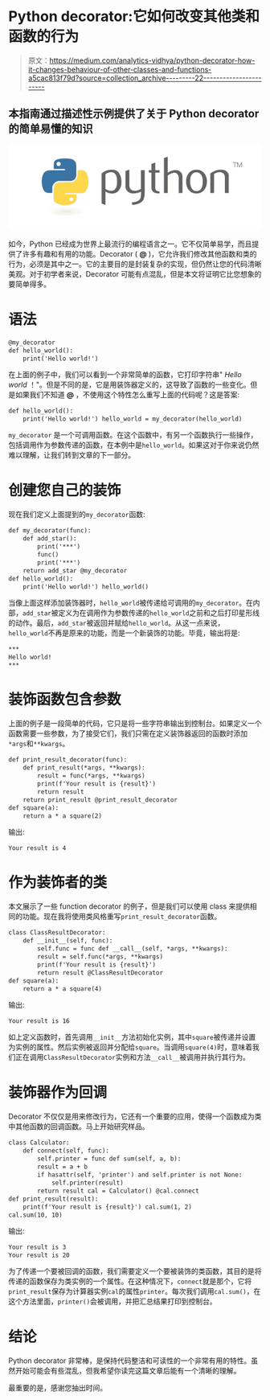 # Python decorator:它如何改变其他类和函数的行为

> 原文：<https://medium.com/analytics-vidhya/python-decorator-how-it-changes-behaviour-of-other-classes-and-functions-a5cac813f79d?source=collection_archive---------22----------------------->

## 本指南通过描述性示例提供了关于 Python decorator 的简单易懂的知识

![](img/1aacbf358c34741f7f4e52f6595dfc2e.png)

如今，Python 已经成为世界上最流行的编程语言之一。它不仅简单易学，而且提供了许多有趣和有用的功能。Decorator ( **@** )，它允许我们修改其他函数和类的行为，必须是其中之一。它的主要目的是封装复杂的实现，但仍然让您的代码清晰美观。对于初学者来说，Decorator 可能有点混乱，但是本文将证明它比您想象的要简单得多。

# **语法**

```
@my_decorator
def hello_world():
    print('Hello world!')
```

在上面的例子中，我们可以看到一个非常简单的函数，它打印字符串" *Hello world* ！"。但是不同的是，它是用装饰器定义的，这导致了函数的一些变化。但是如果我们不知道 **@** ，不使用这个特性怎么重写上面的代码呢？这是答案:

```
def hello_world():
    print('Hello world!') hello_world = my_decorator(hello_world)
```

`my_decorator` 是一个可调用函数。在这个函数中，有另一个函数执行一些操作，包括调用作为参数传递的函数，在本例中是`hello_world`。如果这对于你来说仍然难以理解，让我们转到文章的下一部分。

# 创建您自己的装饰

现在我们定义上面提到的`my_decorator`函数:

```
def my_decorator(func):
    def add_star():
        print('***')
        func()
        print('***')
    return add_star @my_decorator
def hello_world():
    print('Hello world!') hello_world()
```

当像上面这样添加装饰器时，`hello_world`被传递给可调用的`my_decorator`。在内部，`add_star`被定义为在调用作为参数传递的`hello_world`之前和之后打印星形线的动作。最后，`add_star`被返回并赋给`hello_world`。从这一点来说，`hello_world`不再是原来的功能，而是一个新装饰的功能。毕竟，输出将是:

```
***
Hello world!
***
```

# 装饰函数包含参数

上面的例子是一段简单的代码，它只是将一些字符串输出到控制台。如果定义一个函数需要一些参数，为了接受它们，我们只需在定义装饰器返回的函数时添加`*args`和`**kwargs`。

```
def print_result_decorator(func):
    def print_result(*args, **kwargs):
        result = func(*args, **kwargs)
        print(f'Your result is {result}')
        return result
    return print_result @print_result_decorator
def square(a):
    return a * a square(2)
```

输出:

```
Your result is 4
```

# 作为装饰者的类

本文展示了一些 function decorator 的例子，但是我们可以使用 class 来提供相同的功能。现在我将使用类风格重写`print_result_decorator`函数。

```
class ClassResultDecorator:
    def __init__(self, func):
        self.func = func def __call__(self, *args, **kwargs):
        result = self.func(*args, **kwargs)
        print(f'Your result is {result}')
        return result @ClassResultDecorator
def square(a):
    return a * a square(4)
```

输出:

```
Your result is 16
```

如上定义函数时，首先调用`__init__`方法初始化实例，其中`square`被传递并设置为实例的属性。然后实例被返回并分配给`square`。当调用`square(4)`时，意味着我们正在调用`ClassResultDecorator`实例和方法`__call__`被调用并执行其行为。

# 装饰器作为回调

Decorator 不仅仅是用来修改行为，它还有一个重要的应用，使得一个函数成为类中其他函数的回调函数。马上开始研究样品。

```
class Calculator:
    def connect(self, func):
        self.printer = func def sum(self, a, b):
        result = a + b
        if hasattr(self, 'printer') and self.printer is not None:
            self.printer(result)
        return result cal = Calculator() @cal.connect
def print_result(result):
    print(f'Your result is {result}') cal.sum(1, 2)
cal.sum(10, 10)
```

输出:

```
Your result is 3
Your result is 20
```

为了传递一个要被回调的函数，我们需要定义一个要被装饰的类函数，其目的是将传递的函数保存为类实例的一个属性。在这种情况下，`connect`就是那个，它将`print_result`保存为计算器实例`cal`的属性`printer`。每次我们调用`cal.sum()`，在这个方法里面，`printer()`会被调用，并把汇总结果打印到控制台。

# 结论

Python decorator 非常棒，是保持代码整洁和可读性的一个非常有用的特性。虽然开始可能会有些混乱，但我希望你读完这篇文章后能有一个清晰的理解。

最重要的是，感谢您抽出时间。